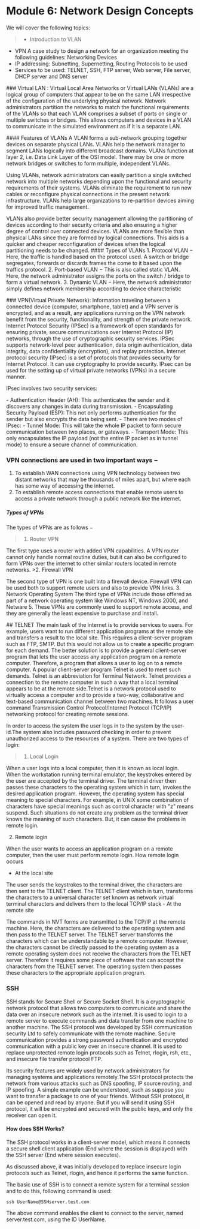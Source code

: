 ﻿
# Module 6: Network Design Concepts
We will cover the following topics:
>- Introduction to VLAN 
- VPN A case study to design a network for an organization meeting the following guidelines: Networking Devices
- IP addressing: Subnetting, Supernetting, Routing Protocols to be used
- Services to be used: TELNET, SSH, FTP server, Web server, File server, DHCP server and DNS server


<p id="L10"></p>
### Virtual LAN :
Virtual Local Area Networks or Virtual LANs (VLANs) are a logical group of computers that appear to be on the same LAN irrespective of the configuration of the underlying physical network. 
Network administrators partition the networks to match the functional requirements of the VLANs so that each VLAN comprises a subset of ports on single or multiple switches or bridges. 
This allows computers and devices in a VLAN to communicate in the simulated environment as if it is a separate LAN.





<p id="L20"></p>
#### Features of VLANs
A VLAN forms a sub-network grouping together devices on separate physical LANs.
VLANs help the network manager to segment LANs logically into different broadcast domains.
VLANs function at layer 2, i.e. Data Link Layer of the OSI model.
There may be one or more network bridges or switches to form multiple, independent VLANs.

Using VLANs, network administrators can easily partition a single switched network into multiple networks depending upon the functional and security requirements of their systems.
VLANs eliminate the requirement to run new cables or reconfigure physical connections in the present network infrastructure.
VLANs help large organizations to re-partition devices aiming for improved traffic management.
<p id="L30"></p>
VLANs also provide better security management allowing the partitioning of devices according to their security criteria and also ensuring a higher degree of control over connected devices.
VLANs are more flexible than physical LANs since they are formed by logical connections. This aids is a quicker and cheaper reconfiguration of devices when the logical partitioning needs to be changed.
#### Types of VLANs
1. Protocol VLAN − 
 Here, the traffic is handled based on the protocol used. A switch or bridge segregates, forwards or discards frames the come to it based upon the traffics protocol.
2. Port-based VLAN − 
 This is also called static VLAN. Here, the network administrator assigns the ports on the switch / bridge to form a virtual network.
3. Dynamic VLAN − 
 Here, the network administrator simply defines network membership according to device characteristic
<p id="L40"></p>
### VPN(Virtual Private Network): 
Information traveling between a connected device (computer, smartphone, tablet) and a VPN server is encrypted, and as a result, any applications running on the VPN network benefit from the security, functionality, and strength of the private network. 
Internet Protocol Security (IPSec) is a framework of open standards for ensuring private, secure communications over Internet Protocol (IP) networks, through the use of cryptographic security services.
IPSec supports network-level peer authentication, data origin authentication, data integrity, data confidentiality (encryption), and replay protection. 
Internet protocol security (IPsec) is a set of protocols that provides security for Internet Protocol. It can use cryptography to provide security. IPsec can be used for the setting up of virtual private networks (VPNs) in a secure manner. 

IPsec involves two security services: 


<p id="L50"></p>
- Authentication Header (AH): This authenticates the sender and it discovers any changes in data during transmission.
- Encapsulating Security Payload (ESP): This not only performs authentication for the sender but also encrypts the data being sent.
- There are two modes of IPsec:
 - Tunnel Mode: This will take the whole IP packet to form secure communication between two places, or gateways.
 - Transport Mode: This only encapsulates the IP payload (not the entire IP packet as in tunnel mode) to ensure a secure channel of communication.




<p id="L60"></p>

### VPN connections are used in two important ways −

1. To establish WAN connections using VPN technology between two distant networks that may be thousands of miles apart, but where each has some way of accessing the internet.
2. To establish remote access connections that enable remote users to access a private network through a public network like the internet.

##### Types of VPNs
The types of VPNs are as follows −
>1. Router VPN
<p id="L70"></p>
The first type uses a router with added VPN capabilities. A VPN router cannot only handle normal routine duties, but it can also be configured to form VPNs over the internet to other similar routers located in remote networks.
>2. Firewall VPN

The second type of VPN is one built into a firewall device. Firewall VPN can be used both to support remote users and also to provide VPN links.
3. Network Operating System
The third type of VPNs include those offered as part of a network operating system like Windows NT, Windows 2000, and Netware 5. These VPNs are commonly used to support remote access, and they are generally the least expensive to purchase and install.



<p id="L80"></p>
## TELNET
The main task of the internet is to provide services to users. For example, users want to run different application programs at the remote site and transfers a result to the local site. This requires a client-server program such as FTP, SMTP. But this would not allow us to create a specific program for each demand.
The better solution is to provide a general client-server program that lets the user access any application program on a remote computer. Therefore, a program that allows a user to log on to a remote computer. A popular client-server program Telnet is used to meet such demands. Telnet is an abbreviation for Terminal Network. 
Telnet provides a connection to the remote computer in such a way that a local terminal appears to be at the remote side.Telnet is a network protocol used to virtually access a computer and to provide a two-way, collaborative and text-based communication channel between two machines. It follows a user command Transmission Control Protocol/Internet Protocol (TCP/IP) networking protocol for creating remote sessions.

In order to access the system the user logs in to the system by the user-id.The system also includes password checking in order to prevent unauthorized access to the resources of a system.
There are two types of login:
>1. Local Login

<p id="L90"></p>
When a user logs into a local computer, then it is known as local login.
When the workstation running terminal emulator, the keystrokes entered by the user are accepted by the terminal driver. The terminal driver then passes these characters to the operating system which in turn, invokes the desired application program.
However, the operating system has special meaning to special characters. For example, in UNIX some combination of characters have special meanings such as control character with "z" means suspend. Such situations do not create any problem as the terminal driver knows the meaning of such characters. But, it can cause the problems in remote login.

2. Remote login

When the user wants to access an application program on a remote computer, then the user must perform remote login.
How remote login occurs
- At the local site
<p id="L100"></p>
The user sends the keystrokes to the terminal driver, the characters are then sent to the TELNET client. The TELNET client which in turn, transforms the characters to a universal character set known as network virtual terminal characters and delivers them to the local TCP/IP stack
- At the remote site

The commands in NVT forms are transmitted to the TCP/IP at the remote machine. Here, the characters are delivered to the operating system and then pass to the TELNET server. The TELNET server transforms the characters which can be understandable by a remote computer. However, the characters cannot be directly passed to the operating system as a remote operating system does not receive the characters from the TELNET server. Therefore it requires some piece of software that can accept the characters from the TELNET server. The operating system then passes these characters to the appropriate application program.

### SSH
SSH stands for Secure Shell or Secure Socket Shell. It is a cryptographic network protocol that allows two computers to communicate and share the data over an insecure network such as the internet. It is used to login to a remote server to execute commands and data transfer from one machine to another machine.
The SSH protocol was developed by SSH communication security Ltd to safely communicate with the remote machine.
Secure communication provides a strong password authentication and encrypted communication with a public key over an insecure channel. It is used to replace unprotected remote login protocols such as Telnet, rlogin, rsh, etc., and insecure file transfer protocol FTP.
<p id="L110"></p>
Its security features are widely used by network administrators for managing systems and applications remotely.The SSH protocol protects the network from various attacks such as DNS spoofing, IP source routing, and IP spoofing.
A simple example can be understood, such as suppose you want to transfer a package to one of your friends. Without SSH protocol, it can be opened and read by anyone. But if you will send it using SSH protocol, it will be encrypted and secured with the public keys, and only the receiver can open it.

#### How does SSH Works?
The SSH protocol works in a client-server model, which means it connects a secure shell client application (End where the session is displayed) with the SSH server (End where session executes).

As discussed above, it was initially developed to replace insecure login protocols such as Telnet, rlogin, and hence it performs the same function.


<p id="L120"></p>
The basic use of SSH is to connect a remote system for a terminal session and to do this, following command is used:

```ssh UserName@SSHserver.test.com ``` 

The above command enables the client to connect to the server, named server.test.com, using the ID UserName.